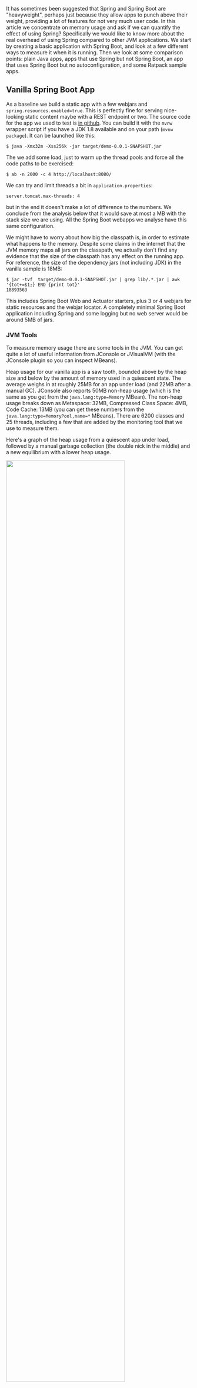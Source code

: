 It has sometimes been suggested that Spring and Spring Boot are
"heavyweight", perhaps just because they allow apps to punch above
their weight, providing a lot of features for not very much user
code. In this article we concentrate on memory usage and ask if we can
quantify the effect of using Spring? Specifically we would like to
know more about the real overhead of using Spring compared to other
JVM applications. We start by creating a basic application with Spring
Boot, and look at a few different ways to measure it when it is
running. Then we look at some comparison points: plain Java apps, apps
that use Spring but not Spring Boot, an app that uses Spring Boot but
no autoconfiguration, and some Ratpack sample apps.

## Vanilla Spring Boot App

As a baseline we build a static app with a few webjars and
`spring.resources.enabled=true`. This is perfectly fine for serving
nice-looking static content maybe with a REST endpoint or two. The
source code for the app we used to test is
[in github](https://github.com/dsyer/spring-boot-memory-blog/blob/master/demo). You
can build it with the `mvnw` wrapper script if you have a JDK 1.8
available and on your path (`mvnw package`). It can be launched like
this:

```
$ java -Xmx32m -Xss256k -jar target/demo-0.0.1-SNAPSHOT.jar
```

The we add some load, just to warm up the thread pools and force all
the code paths to be exercised:

```
$ ab -n 2000 -c 4 http://localhost:8080/
```

We can try and limit threads a bit in `application.properties`:

```
server.tomcat.max-threads: 4
```

but in the end it doesn't make a lot of difference to the numbers. We
conclude from the analysis below that it would save at most a MB with
the stack size we are using. All the Spring Boot webapps we analyse
have this same configuration.

We might have to worry about how big the classpath is, in order to
estimate what happens to the memory. Despite some claims in the
internet that the JVM memory maps all jars on the classpath, we
actually don't find any evidence that the size of the classpath has
any effect on the running app. For reference, the size of the
dependency jars (not including JDK) in the vanilla sample is 18MB:

```
$ jar -tvf  target/demo-0.0.1-SNAPSHOT.jar | grep lib/.*.jar | awk '{tot+=$1;} END {print tot}'
18893563
```

This includes Spring Boot Web and Actuator starters, plus 3 or 4
webjars for static resources and the webjar locator. A completely
minimal Spring Boot application including Spring and some logging but
no web server would be around 5MB of jars.

### JVM Tools

To measure memory usage there are some tools in the JVM. You can get
quite a lot of useful information from JConsole or JVisualVM (with the
JConsole plugin so you can inspect MBeans).

Heap usage for our vanilla app is a saw tooth, bounded above by the
heap size and below by the amount of memory used in a quiescent
state. The average weighs in at roughly 25MB for an app under load
(and 22MB after a manual GC). JConsole also reports 50MB non-heap
usage (which is the same as you get from the `java.lang:type=Memory`
MBean). The non-heap usage breaks down as Metaspace: 32MB, Compressed
Class Space: 4MB, Code Cache: 13MB (you can get these numbers from the
`java.lang:type=MemoryPool,name=*` MBeans). There are 6200 classes and
25 threads, including a few that are added by the monitoring tool that
we use to measure them.

Here's a graph of the heap usage from a quiescent app under load,
followed by a manual garbage collection (the double nick in the
middle) and a new equilibrium with a lower heap usage.

<img src="https://raw.githubusercontent.com/dsyer/spring-boot-memory-blog/master/manual-gc-web.png" width="80%"/>

Some tools in the JVM other than JConsole might also be
interesting. The first is `jps` which is useful for getting the
process id of the app you want to inspect with the other tools:

```
$ jps
4289 Jps
4330 demo-0.0.1-SNAPSHOT.jar
```

Then we have the `jmap` histogram:

```
$ jmap -histo 4330 | head

 num     #instances         #bytes  class name
----------------------------------------------
   1:          5241        6885088  [B
   2:         21233        1458200  [C
   3:          2548        1038112  [I
   4:         20970         503280  java.lang.String
   5:          6023         459832  [Ljava.lang.Object;
   6:         13167         421344  java.util.HashMap$Node
   7:          3386         380320  java.lang.Class

```

This data is of limited use because you can't trace the "big" objects back to their owners. For that you need a more fully featured profiler, like YourKit. YourKit does the aggregation for you and presents a list (although the details of how it does that are rather unclear).

Classloader statistics might also be revealing, and `jmap` has a way to inspect the classloaders in an app. It needs to run as root:

```
$ sudo ~/Programs/jdk1.8.0/bin/jmap -clstats 4330
Attaching to process ID 4330, please wait...
Debugger attached successfully.
Server compiler detected.
JVM version is 25.60-b23
finding class loader instances ..done.
computing per loader stat ..done.
please wait.. computing liveness....................................liveness analysis may be inaccurate ...
class_loader  classes  bytes  parent_loader  alive?  type

<bootstrap>	2123	3609965	  null  	live	<internal>
0x00000000f4b0d730	1	1476	0x00000000f495c890	dead	sun/reflect/DelegatingClassLoader@0x0000000100009df8
0x00000000f5a26120	1	1483	0x00000000f495c890	dead	sun/reflect/DelegatingClassLoader@0x0000000100009df8
0x00000000f52ba3a8	1	1472	  null  	dead	sun/reflect/DelegatingClassLoader@0x0000000100009df8
0x00000000f5a30520	1	880	0x00000000f495c890	dead	sun/reflect/DelegatingClassLoader@0x0000000100009df8
0x00000000f495c890	3972	6362902	0x00000000f495c8f0	dead	org/springframework/boot/loader/LaunchedURLClassLoader@0x0000000100060828
0x00000000f5b639b0	1	1473	0x00000000f495c890	dead	sun/reflect/DelegatingClassLoader@0x0000000100009df8
0x00000000f4b80a30	1	1473	0x00000000f495c890	dead	sun/reflect/DelegatingClassLoader@0x0000000100009df8
...

total = 93	6300	10405986	    N/A    	alive=1, dead=92	    N/A
```

There are loads of "dead" entries, but there is also a warning that the liveness information is not accurate. A manual GC doesn't get rid of them.

### Kernel Memory Tools

You would think that a Linux OS would provide plenty of insight into a running process, and it does, but Java processes are notoriously hard to analyse. This [popular SO link](http://stackoverflow.com/questions/561245/virtual-memory-usage-from-java-under-linux-too-much-memory-used)
talks about some of the problems in general. Lets have a look at some
of the tools that are available and see what they tell us about our
app.

First up is the good old `ps` (the tool you use to look at processes
on the command line). You can get a lot of the same information from
`top`. Here's our application process:

```
$ ps -au
USER       PID %CPU %MEM    VSZ   RSS TTY      STAT START   TIME COMMAND
dsyer     4330  2.4  2.1 2829092 169948 pts/5  Sl   18:03   0:37 java -Xmx32m -Xss256k -jar target/demo-0.0.1-SNAPSHOT.jar
...
```

RSS (Resident Set Size) values are in the range 150-190MB according to
`ps`. There is a tool called `smem` that is supposed to give a more
sanitized view, and to accurately reflect non-shared memory, but the
values there (for instance of PSS) aren't that
different. Interestingly the PSS values for a non-JVM process are
usually ​*significantly*​ lower than RSS, whereas for a JVM they are
comparable. The JVM is very jealous of its memory.

A lower level tool is `pmap`, where we can look at the memory
allocations assigned to a process. Numbers from `pmap` don't seem to
make much sense either:

```
$ pmap 4330
0000000000400000      4K r-x-- java
0000000000600000      4K rw--- java
000000000184c000    132K rw---   [ anon ]
00000000fe000000  36736K rw---   [ anon ]
00000001003e0000 1044608K -----   [ anon ]
...
00007ffe2de90000      8K r-x--   [ anon ]
ffffffffff600000      4K r-x--   [ anon ]
 total          3224668K
```

i.e. over 3GB for a process that we know is only using 80MB. Just
counting the '-----' entries gives you nearly all the 3GB. At least
that's consistent with the VSZ numbers from `ps`, but not very useful
for capacity management.

### Scale up Processes

A good test of how much memory is actually being used by a process is
to keep launching more of them until the operating system starts to
crumple. For example, to launch 40 identical vanilla processes:

```
$ for f in {8080..8119}; do (java -Xmx32m -Xss256k -jar target/demo-0.0.1-SNAPSHOT.jar --server.port=$f 2>&1 > target/$f.log &); done
```

They are all competing for memory resources so it takes them all a
while to start, which is fair enough. Once they all start they serve
their home pages quite efficiently (51ms latency over a crappy LAN at
99th percentile). Once they are up and running, stopping and starting
one of the processes is relatively quick (a few seconds not a few
minutes).

The VSZ numbers from `ps` are off the scale (as expected). The RSS
numbers look high too:

```
$ ps -au
USER       PID %CPU %MEM    VSZ   RSS TTY      STAT START   TIME COMMAND
dsyer    27429  2.4  2.1 2829092 169948 pts/5  Sl   18:03   0:37 java -Xmx32m -Xss256k -jar target/demo-0.0.1-SNAPSHOT.jar --server.port=8081
dsyer    27431  3.0  2.2 2829092 180956 pts/5  Sl   18:03   0:45 java -Xmx32m -Xss256k -jar target/demo-0.0.1-SNAPSHOT.jar --server.port=8082
...
```

RSS values are still in the range 150-190MB. If all 40 processes were
indepenently using this much memory that would account for 6.8GB,
which would blow my 8GB laptop out of the water. It runs fine, so most
of that RSS value is not really independent of other processes.

The Proportional Shared Size (PSS) from `smem` might a better estimate
we have of actual memory usage, but in fact it is not that different
from the RSS values:

```
$ smem
  PID User     Command                         Swap      USS      PSS      RSS
...
27435 dsyer    java -Xmx32m -Xss256k -jar         0   142340   142648   155516 
27449 dsyer    java -Xmx32m -Xss256k -jar         0   142452   142758   155568 
...
27441 dsyer    java -Xmx32m -Xss256k -jar         0   175156   175479   188796 
27451 dsyer    java -Xmx32m -Xss256k -jar         0   175256   175579   188900 
27463 dsyer    java -Xmx32m -Xss256k -jar         0   179592   179915   193224 

```

We can hypothesize that maybe the PSS number is still hugely inflated
by shared read-only memory (e.g. mapped jar files).

The 40 processes pretty much filled up the available memory on my
laptop (3.6GB before the apps started), and some paging was happening,
but not much. We can turn that into an estimate of the process
size: 3.6GB/40 = 90MB. Not far off the JConsole estimate.

## Do Nothing Plain Java App

As a useful comparison point, let's make a really basic Java
application that stays alive when we run it so we can meaure its
memory consumption:

```
public class Main throws Exception {
  public static void main (String[] args) {
    System.in.read();
  }
}
```

Results: heap 6MB, non-heap 14MB (Code Cache 4MB, Compressed Class
Space 1MB, Metaspace 9MB), 1500 classes. Hardly any classes loaded so
no surprise really.

## Do Nothing Spring Boot App

Now suppose we do the same thing but load a Spring application context
as well:

```java
@SpringBootApplication
public class MainApplication implements ApplicationRunner {

  @Override
  public void run(ApplicationArguments args) throws Exception {
    System.in.read();
  }

  public static void main(String[] args) throws Exception {
    SpringApplication.run(MainApplication.class, args);
  }

}
```

Heap 12MB (but drops to 6MB after a manual GC), non-heap 26MB (Code
Cache 7MB, Compressed Class Space 2MB, Metaspace 17MB), 3200 classes.
The graph below shows the heap usage from launching the app to the end
state. The big drop in the middle is the manual GC, and you can see
that after this the app stabilizes at a different saw tooth.

<img src="https://raw.githubusercontent.com/dsyer/spring-boot-memory-blog/master/manual-gc.png" width="80%"/>

Does Spring Boot itself (as opposed to just Spring) add a lot of
overhead to this application? For starters, we can test that by
removing the `@SpringBootApplication` annotation. Doing that means
that we load a context but don't do any autoconfiguration. The result
is: heap 11MB (drops to 5MB after a manual GC), non-heap 22MB (Code
Cache 5MB, Compressed Class Space 2MB, Metaspace 15MB), 2700
classes. The Spring Boot autoconfiguration premium, measured this way,
is about 1MB heap and 4MB non-heap.

Going a step further, we can create a Spring application context
manually without using any Spring Boot code at all. Doing this drops
the heap usage to 10MB (drops to 5MB after a manual GC), non-heap to
20MB (Code Cache 5MB, Compressed Class Space 2MB, Metaspace 13MB),
2400 classes. The Spring Boot total premium, measured this way, is
less than 2MB heap and about 6MB non-heap memory.

## Ratpack Groovy App

A simple Ratpack groovy app can be created using [lazybones](https://github.com/pledbrook/lazybones):

```
$ lazybones create ratpack .
$ ./gradlew build
$ unzip build/distributions/ratpack.zip
$ JAVA_OPTS='-Xmx32m -Xss256k' ./ratpack/bin/ratpack
```

```
$ ls -l build/distributions/ratpack/lib/*.jar | awk '{tot+=$5;} END {print tot}'
16277607
```

The used heap is pretty low to start with (13MB), grows to 22MB over
time. Metaspace is about 34MB. JConsole reports 43MB non-heap
usage. There are 31 threads.

## Ratpack Java App

Here's a really basic static app:

```
import ratpack.server.BaseDir;
import ratpack.server.RatpackServer;

public class DemoApplication {

  public static void main(String[] args) throws Exception {
    RatpackServer.start(s -> s
        .serverConfig(c -> c.baseDir(BaseDir.find()))
        .handlers(chain -> chain
            .all(ctx -> ctx.render("root handler!"))
        )
    );
  }

}
```

It runs in about 16MB heap, 28MB non-heap as a Spring Boot fat jar. As
a regular gradle application it's a bit lighter on heap (the cached
jars aren't needed) but uses the same non-heap memory. There are 30
threads. Interestingly there is no object that is bigger than 300KB,
whereas our Spring Boot apps with Tomcat generally have 10 or more
objects above that level.

## Variations on the Vanilla App

Running from exploded jar shaves up to 6MB off the heap (the
difference is cached jar data in the launcher). Also makes startup a
bit faster: less than 5s compared to as much as 7s when memory is
constrained with the fat jar.

A slimmed down version of the app with no static resources or webjars
runs at 23MB heap and 41MB non-heap as exploded archive (starts in
less than 3s).  The non-heap usage breaks down as Metaspace: 35MB,
Compressed Class Space: 4MB, Code Cache: 4MB. Spring `ReflectionUtils`
jumps to near the top of the memory chart in YourKit with Spring 4.2.3
(2nd only to Tomcat `NioEndpoint`). The `ReflectionUtils` should
shrink under memory pressure but they don't in practice so
Spring 4.2.4
[clears the caches](https://jira.spring.io/browse/SPR-13783) once the
context has started, resulting in some memory savings (down to about
20MB heap). `DefaultListableBeanFactory` drops down to 3rd place and
is almost half the size it was with the resource chain (webjars
locator) but it won't shrink any further without removing more
features.

In turns out that the `NioEndpoint` has
a 1MB "oom parachute" that it holds onto until it detects an
`OutOfMemoryError`. You can customize it to zero and forgo the
parachute to save an extra MB of heap, e.g:

```java
@SpringBootApplication
public class SlimApplication implements EmbeddedServletContainerCustomizer {

  @Override
  public void customize(ConfigurableEmbeddedServletContainer container) {
    if (container instanceof TomcatEmbeddedServletContainerFactory) {
      TomcatEmbeddedServletContainerFactory tomcat = (TomcatEmbeddedServletContainerFactory) container;
      tomcat.addConnectorCustomizers(connector -> {
        ProtocolHandler handler = connector.getProtocolHandler();
        if (handler instanceof Http11NioProtocol) {
          Http11NioProtocol http = (Http11NioProtocol) handler;
          http.getEndpoint().setOomParachute(0);
        }
      });
    }
  }

...

}
```

Using Jetty instead of Tomcat makes no difference whatsoever to the
overall memory or heap, even though the `NioEndpoint` is high on the
"Biggest objects" list in YourKit (takes about 1MB), and there is no
corresponding blip for Jetty. It also doesn't start up any quicker.

As an example of a "real" Spring Boot app, Zipkin (Java) runs fine
with with `-Xmx32m -Xss256k`, at least for short periods. It settles
with a heap of about 24MB and non-heap about 55MB.

The `spring-cloud-stream` sample sink (with Redis transport) also runs
fine with `-Xmx32m -Xss256k` and similar memory usage profile
(i.e. roughly 80MB total). The actuator endpoints are active but don't
do much to the memory profile. Slightly slower startup maybe.

## Tomcat Container

Instead of using the emedded container in Spring Boot, what if we
deploy a traditional war file to a Tomcat container?

<img src="https://raw.githubusercontent.com/dsyer/spring-boot-memory-blog/master/manual-gc-tomcat.png" width="80%"/>

The container starts and warms up a bit and uses of order 50MB heap,
and 40MB non-heap. Then we deploy a war of the vanilla Spring Boot
app, and there's a spike in heap usage, which settles down to about
100MB. We do a manual GC and it drops down to below 50MB, and then add
some load and it jumps up to about 140MB. A manual GC drops it back
down to below 50MB. So we have no reason to believe this app is really
using much if any additional heap compared to the container. It uses
some when under load, but it can always reclaim it under GC pressure.

Metaspace, however tells a different story, it goes up from 14MB to
41MB in the single app under load. Total non-heap usage is reported at
59MB in the final state.

### Deploy another application

If we add another copy of the same application to the Tomcat
container, trough heap consumption goes up a bit (above 50MB) and
metaspace is up to 55MB. Under load heap usage jumps to 250MB or so,
but always seems to be reclaimable.

Then we add some more apps. With six apps deployed the metaspace is up
to 115MB and total non-heap to 161MB. This is consistent with what we
saw for a single app: each one costs us about 20MB non-heap
memory. Heap usage hits 400MB under load, so this doesn't go up
proportionally (however it is being managed from above, so maybe
that's not surprising). The trough of heap usage is up to about 130MB,
so the cumulative effect of adding apps on the heap is visible there
(about 15MB per app).

When we constrain Tomcat to the same amount of heap that the six apps
would have in our vanilla embedded launch (`-Xmx192m`) the heap under
load is more or less at its limit (190MB), and the trough after a
manual GC is 118MB. Non-heap memory is reported as 154MB. The heap
trough and non-heap usage is not identical but consistent with the
unconstrained Tomcat instance (which actually had a 1GB
heap). Compared to the embedded containers the total memory usage,
including the full heap, is a bit smaller because some of the non-heap
memory is apparently shared between apps (344MB compared to
492MB). For more realistic apps that require more heap themselves the
difference will not be proportionally as big (50MB out of 8GB is
negligible). Also any app that manages its own thread pool (not
uncommon in real life Spring applications) will incur an additional
non-heap memory penalty for the threads it needs.

## Rule of Thumb Process Sizes

A very rough estimate for actual memory usage would be the heap size
plus 20 times the stack size (for the 20 threads typical in a servlet
container), plus a bit, so maybe 40MB per process in our vanilla
app. That estimate is a bit low, given the JConsole numbers (50MB plus
the heap, or 82MB). We can observe, though, that the non-heap usage in
our apps is roughly proportional to the number of classes loaded. Once
you correct for the stack size the correlation improves, so a better
rule of thumb might be one that is proportional to the number of
classes loaded:

```
memory = heap + non-heap

non-heap = threads x stack + classes x 7/1000 
```

The vanilla app loads about 6000 classes and the do nothing Java main
loads about 1500. The estimate is accurate for the vanilla app and the
do nothing Java app.

Adding Spring Cloud Eureka discovery only loads about another 1500
classes, and uses about 40 threads, so it should use a bit more
non-heap memory, but not a lot (and indeed it does use about 70MB with
256KB stacks, where the rule of thumb would predict 63MB). The performance of this model for the apps we measured is shown below:

<img src="https://raw.githubusercontent.com/dsyer/spring-boot-memory-blog/master/non-heap-correlation.png" width="80%"/>

## Summary of Data

| Application | Heap (MB) | Non Heap (MB) | Threads | Classes |
|-------------|------------|----------|---------|---------|
|Vanilla        |22  |50	|25	|6200|	
|Plain Java	    |6   |14	|11	|1500|	
|Spring Boot	|6   |26	|11	|3200|	
|No Actuator	|5   |22	|11	|2700|	
|Spring Only    |5   |20	|11	|2400|
|Eureka	Client  |80  |70	|40	|7600|
|Ratpack Groovy |22  |43    |24 |5300|
|Ratpack Java   |16  |28    |22 |3000|

## Conclusions

The effect Spring Boot on its own has on a Java application is to use
a bit more heap and non-heap memory, mostly because of extra classes
it has to load. The difference can be quantified as roughly an extra
2MB heap and 12MB non-heap. In a real application that might consume
many times as much for actual business purposes this is pretty
insignificant. The difference between vanilla Spring and Spring Boot
is a few MB total (neither here nor there really). The Spring Boot
team have only just started measuring things in this level of detail
so we can probably expect optimizations in the future anyway. When we
compare memory usage for apps deployed in a single Tomcat container
with the same apps deployed as independent processes, not surprisingly
the single container packs the apps more densely in memory. The
penalty for a standalone process is mainly related to non-heap usage
though, which adds up to maybe 30MB per app when the number of apps is
much larger than the number of containers (and less otherwise). We
wouldn't expect this to increase as apps use more heap, so in most
real apps it is not significant. The benefits of deploying an app as
an independent process following the
[twelve-factor](http://twelvefactor.net) and Cloud Native principles,
outweigh the cost of using a bit more memory in our opinion. As a
final note, we observe that the native tools in the operating system
are not nearly as good as the ones provided by the JVM, when you want
to inspect a process and find out about its memory usage.
